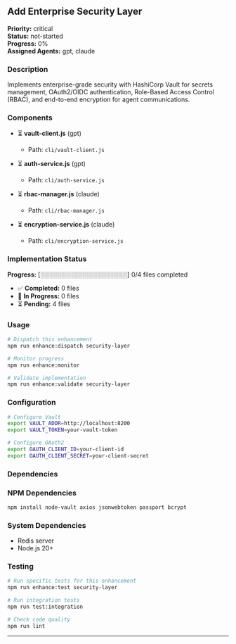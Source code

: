## Add Enterprise Security Layer

**Priority:** critical  
**Status:** not-started  
**Progress:** 0%  
**Assigned Agents:** gpt, claude

### Description
Implements enterprise-grade security with HashiCorp Vault for secrets management, OAuth2/OIDC authentication, Role-Based Access Control (RBAC), and end-to-end encryption for agent communications.

### Components
- ⏳ **vault-client.js** (gpt)
  - Path: `cli/vault-client.js`

- ⏳ **auth-service.js** (gpt)
  - Path: `cli/auth-service.js`

- ⏳ **rbac-manager.js** (claude)
  - Path: `cli/rbac-manager.js`

- ⏳ **encryption-service.js** (claude)
  - Path: `cli/encryption-service.js`



### Implementation Status
**Progress:** [░░░░░░░░░░░░░░░░░░░░] 0/4 files completed

- ✅ **Completed:** 0 files
- 🔄 **In Progress:** 0 files  
- ⏳ **Pending:** 4 files

### Usage
```bash
# Dispatch this enhancement
npm run enhance:dispatch security-layer

# Monitor progress
npm run enhance:monitor

# Validate implementation
npm run enhance:validate security-layer
```

### Configuration
```bash
# Configure Vault
export VAULT_ADDR=http://localhost:8200
export VAULT_TOKEN=your-vault-token

# Configure OAuth2
export OAUTH_CLIENT_ID=your-client-id
export OAUTH_CLIENT_SECRET=your-client-secret
```

### Dependencies
### NPM Dependencies
```bash
npm install node-vault axios jsonwebtoken passport bcrypt
```

### System Dependencies
- Redis server
- Node.js 20+


### Testing
```bash
# Run specific tests for this enhancement
npm run enhance:test security-layer

# Run integration tests
npm run test:integration

# Check code quality
npm run lint
```

---